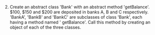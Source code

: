 2. Create an abstract class 'Bank' with an abstract method 'getBalance'. $100, $150 and $200 are deposited in banks A, B
   and C respectively. 'BankA', 'BankB' and 'BankC' are subclasses of class 'Bank', each having a method named '
   getBalance'. Call this method by creating an object of each of the three classes.